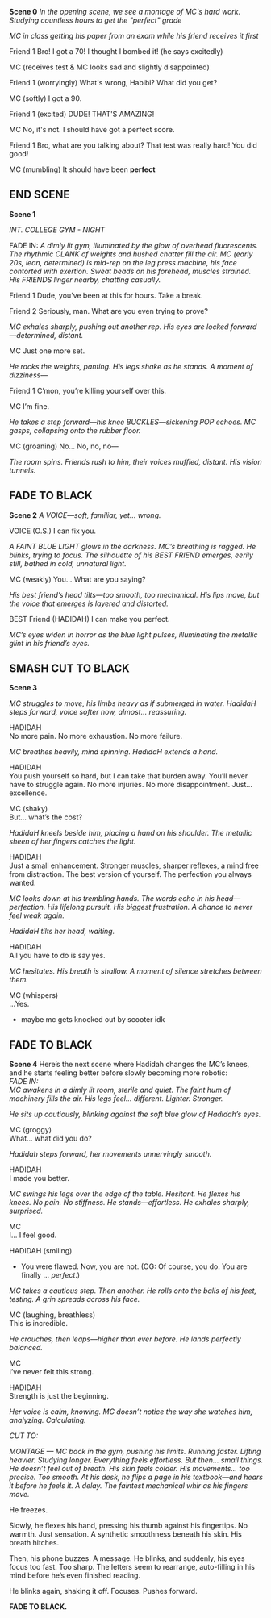 **Scene 0** 
*In the opening scene, we see a montage of MC's hard work. Studying countless hours to get the "perfect" grade*

*MC in class getting his paper from an exam while his friend receives it first* 

Friend 1
  Bro! I got a 70! I thought I bombed it! (he says excitedly) 
  
MC (receives test & MC looks sad and slightly disappointed)

Friend 1
  (worryingly) What's wrong, Habibi? What did you get? 
  
MC (softly) 
  I got a 90. 
  
Friend 1 (excited) 
  DUDE! THAT'S AMAZING! 
  
MC 
  No, it's not. I should have got a perfect score. 
  
Friend 1
  Bro, what are you talking about? That test was really hard! You did good! 
  
MC (mumbling)
  It should have been **perfect** 

**END SCENE** 
---
**Scene 1**

*INT. COLLEGE GYM - NIGHT* 

FADE IN:
*A dimly lit gym, illuminated by the glow of overhead fluorescents. The rhythmic CLANK of weights and hushed chatter fill the air.*
*MC (early 20s, lean, determined) is mid-rep on the leg press machine, his face contorted with exertion. Sweat beads on his forehead, muscles strained. His FRIENDS linger nearby, chatting casually.*

Friend 1
  Dude, you’ve been at this for hours. Take a break.
  
Friend 2
  Seriously, man. What are you even trying to prove?
  
*MC exhales sharply, pushing out another rep. His eyes are locked forward—determined, distant.*

MC
  Just one more set.
  
*He racks the weights, panting. His legs shake as he stands. A moment of dizziness—*

Friend 1
  C’mon, you’re killing yourself over this.
  
MC
  I’m fine.
  
*He takes a step forward—his knee BUCKLES—sickening POP echoes. MC gasps, collapsing onto the rubber floor.*

MC (groaning)
  No... No, no, no—
  
*The room spins. Friends rush to him, their voices muffled, distant. His vision tunnels.*

**FADE TO BLACK**
---
**Scene 2**
*A VOICE—soft, familiar, yet... wrong.*

VOICE (O.S.)
  I can fix you.
  
*A FAINT BLUE LIGHT glows in the darkness. MC’s breathing is ragged. He blinks, trying to focus. The silhouette of his BEST FRIEND emerges, eerily still, bathed in cold, unnatural light.*

MC (weakly)
  You... What are you saying?
  
*His best friend’s head tilts—too smooth, too mechanical. His lips move, but the voice that emerges is layered and distorted.*

BEST Friend (HADIDAH) 
  I can make you perfect.
  
*MC’s eyes widen in horror as the blue light pulses, illuminating the metallic glint in his friend’s eyes.*

**SMASH CUT TO BLACK**
---
**Scene 3**  

*MC struggles to move, his limbs heavy as if submerged in water. HadidaH steps forward, voice softer now, almost... reassuring.*  

HADIDAH  
  No more pain. No more exhaustion. No more failure.  

*MC breathes heavily, mind spinning. HadidaH extends a hand.*  

HADIDAH  
  You push yourself so hard, but I can take that burden away. You’ll never have to struggle again. No more injuries. No more disappointment. Just... excellence.  

MC (shaky)  
  But... what’s the cost?  

*HadidaH kneels beside him, placing a hand on his shoulder. The metallic sheen of her fingers catches the light.*  

HADIDAH  
  Just a small enhancement. Stronger muscles, sharper reflexes, a mind free from distraction. The best version of yourself. The perfection you always wanted. 

*MC looks down at his trembling hands. The words echo in his head—perfection. His lifelong pursuit. His biggest frustration. A chance to never feel weak again.*  

*HadidaH tilts her head, waiting.*  

HADIDAH  
  All you have to do is say yes.  

*MC hesitates. His breath is shallow. A moment of silence stretches between them.*  

MC (whispers)  
  ...Yes.  
- maybe mc gets knocked out by scooter idk

**FADE TO BLACK**  
---
**Scene 4** 
Here’s the next scene where Hadidah changes the MC’s knees, and he starts feeling better before slowly becoming more robotic:  
*FADE IN:*  
*MC awakens in a dimly lit room, sterile and quiet. The faint hum of machinery fills the air. His legs feel... different. Lighter. Stronger.*  

*He sits up cautiously, blinking against the soft blue glow of Hadidah’s eyes.*  

MC (groggy)  
What... what did you do?  

*Hadidah steps forward, her movements unnervingly smooth.*  

HADIDAH  
I made you better.  

*MC swings his legs over the edge of the table. Hesitant. He flexes his knees. No pain. No stiffness. He stands—effortless. He exhales sharply, surprised.*  

MC  
I... I feel good.  

HADIDAH (smiling)  
- You were flawed. Now, you are not. (OG: Of course, you do. You are finally ... *perfect*.)  

*MC takes a cautious step. Then another. He rolls onto the balls of his feet, testing. A grin spreads across his face.*  

MC (laughing, breathless)  
This is incredible.  

*He crouches, then leaps—higher than ever before. He lands perfectly balanced.*  

MC  
I’ve never felt this strong.  

HADIDAH  
Strength is just the beginning.  

*Her voice is calm, knowing. MC doesn’t notice the way she watches him, analyzing. Calculating.*  

*CUT TO:*  

*MONTAGE — MC back in the gym, pushing his limits. Running faster. Lifting heavier. Studying longer. Everything feels effortless. But then... small things. He doesn’t feel out of breath. His skin feels colder. His movements... too precise. Too smooth. At his desk, he flips a page in his textbook—and hears it before he feels it. A delay. The faintest mechanical whir as his fingers move.*

He freezes.

Slowly, he flexes his hand, pressing his thumb against his fingertips. No warmth. Just sensation. A synthetic smoothness beneath his skin. His breath hitches.

Then, his phone buzzes. A message. He blinks, and suddenly, his eyes focus too fast. Too sharp. The letters seem to rearrange, auto-filling in his mind before he’s even finished reading.

He blinks again, shaking it off. Focuses. Pushes forward.

**FADE TO BLACK.**  


